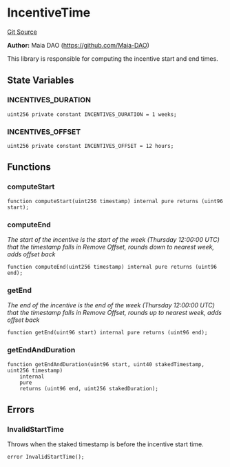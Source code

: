 # IncentiveTime
[Git Source](https://github.com/Maia-DAO/test-env-V2/blob/84b5f9e8695c91ddb02f27bb3dfb1c652f55ced4/uni-v3-staker/libraries/IncentiveTime.sol)

**Author:**
Maia DAO (https://github.com/Maia-DAO)

This library is responsible for computing the incentive start and end times.


## State Variables
### INCENTIVES_DURATION

```solidity
uint256 private constant INCENTIVES_DURATION = 1 weeks;
```


### INCENTIVES_OFFSET

```solidity
uint256 private constant INCENTIVES_OFFSET = 12 hours;
```


## Functions
### computeStart


```solidity
function computeStart(uint256 timestamp) internal pure returns (uint96 start);
```

### computeEnd

*The start of the incentive is the start of the week (Thursday 12:00:00 UTC) that the timestamp falls in
Remove Offset, rounds down to nearest week, adds offset back*


```solidity
function computeEnd(uint256 timestamp) internal pure returns (uint96 end);
```

### getEnd

*The end of the incentive is the end of the week (Thursday 12:00:00 UTC) that the timestamp falls in
Remove Offset, rounds up to nearest week, adds offset back*


```solidity
function getEnd(uint96 start) internal pure returns (uint96 end);
```

### getEndAndDuration


```solidity
function getEndAndDuration(uint96 start, uint40 stakedTimestamp, uint256 timestamp)
    internal
    pure
    returns (uint96 end, uint256 stakedDuration);
```

## Errors
### InvalidStartTime
Throws when the staked timestamp is before the incentive start time.


```solidity
error InvalidStartTime();
```

